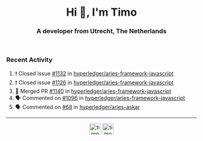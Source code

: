 <h1 align="center">Hi 👋, I'm Timo</h1>
<h3 align="center">A developer from Utrecht, The Netherlands</h3>
<br/>
<!-- https://github.com/rahuldkjain/github-profile-readme-generator --!>

<!--  <p align="left"><img src="https://github-readme-stats.vercel.app/api?username=timoglastra&show_icons=true&count_private=true&" alt="timoglastra" /></p> --!>

<!--
Github language stats
<p align="left"><img src="https://github-readme-stats.vercel.app/api/top-langs/?username=timoglastra&layout=compact" alt="timoglastra" /><p>
-->

<!-- Codestats language stats -->
<!-- <p align="left"><img src="https://codestats-readme.vercel.app/api/top-langs/?username=timoglastra&layout=compact&language_count=12" alt="timoglastra" /><p>    --!>
  
<h3>Recent Activity</h3>

<!--START_SECTION:activity-->
1. ❗️ Closed issue [#1132](https://github.com/hyperledger/aries-framework-javascript/issues/1132) in [hyperledger/aries-framework-javascript](https://github.com/hyperledger/aries-framework-javascript)
2. ❗️ Closed issue [#1126](https://github.com/hyperledger/aries-framework-javascript/issues/1126) in [hyperledger/aries-framework-javascript](https://github.com/hyperledger/aries-framework-javascript)
3. 🎉 Merged PR [#1140](https://github.com/hyperledger/aries-framework-javascript/pull/1140) in [hyperledger/aries-framework-javascript](https://github.com/hyperledger/aries-framework-javascript)
4. 🗣 Commented on [#1096](https://github.com/hyperledger/aries-framework-javascript/issues/1096) in [hyperledger/aries-framework-javascript](https://github.com/hyperledger/aries-framework-javascript)
5. 🗣 Commented on [#68](https://github.com/hyperledger/aries-askar/issues/68) in [hyperledger/aries-askar](https://github.com/hyperledger/aries-askar)
<!--END_SECTION:activity-->

---

<p align="center">
<a href="https://twitter.com/timoglastra" target="blank"><img align="center" src="https://cdn.jsdelivr.net/npm/simple-icons@3.0.1/icons/twitter.svg" alt="timoglastra" height="30" width="30" /></a>
<a href="https://linkedin.com/in/timoglastra" target="blank"><img align="center" src="https://cdn.jsdelivr.net/npm/simple-icons@3.0.1/icons/linkedin.svg" alt="timoglastra" height="30" width="30" /></a>
</p>




